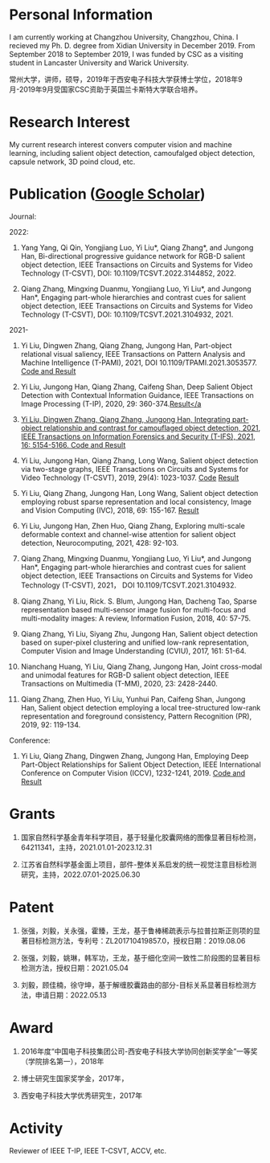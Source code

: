 # Personal Information
I am currently working at Changzhou University, Changzhou, China. I recieved my Ph. D. degree from Xidian University in December 2019. From September 2018 to September 2019, I was funded by CSC as a visiting student in Lancaster University and Warick University.

常州大学，讲师，硕导，2019年于西安电子科技大学获博士学位，2018年9月-2019年9月受国家CSC资助于英国兰卡斯特大学联合培养。

# Research Interest
My current research interest convers computer vision and machine learning, including salient object detection, camoufalged object detection, capsule network, 3D poind cloud, etc.
# Publication (<a href="https://scholar.google.com/citations?user=1EoCoNYAAAAJ&hl=zh-CN&oi=ao">Google Scholar</a>)
Journal:

2022:
1. Yang Yang, Qi Qin, Yongjiang Luo, Yi Liu*, Qiang Zhang*, and Jungong Han, Bi-directional progressive guidance network for RGB-D salient object detection, IEEE Transactions on Circuits and Systems for Video Technology (T-CSVT), DOI: 10.1109/TCSVT.2022.3144852, 2022.

2. Qiang Zhang, Mingxing Duanmu, Yongjiang Luo, Yi Liu*, and Jungong Han*, Engaging part-whole hierarchies and contrast cues for salient object detection, IEEE Transactions on Circuits and Systems for Video Technology (T-CSVT),  DOI: 10.1109/TCSVT.2021.3104932, 2021.

2021-
1. Yi Liu, Dingwen Zhang, Qiang Zhang, Jungong Han, Part-object relational visual saliency, IEEE Transactions on Pattern Analysis and Machine Intelligence (T-PAMI), 2021, DOI 10.1109/TPAMI.2021.3053577. <a href="https://github.com/liuyi1989/TSPORTNet">Code and Result</a>

2. Yi Liu, Jungong Han, Qiang Zhang, Caifeng Shan, Deep Salient Object Detection with Contextual Information Guidance, IEEE Transactions on Image Processing (T-IP), 2020, 29: 360-374.<a href=">https://drive.google.com/file/d/19af_nVr-U-xwqdoyeP4WhEGkE0j8et47/view?usp=sharing">Result</a

3. Yi Liu, Dingwen Zhang, Qiang Zhang, Jungong Han, Integrating part-object relationship and contrast for camouflaged object detection, 2021, IEEE Transactions on Information Forensics and Security (T-IFS), 2021, 16: 5154-5166. <a href="https://github.com/liuyi1989/POCINet">Code and Result</a>

4. Yi Liu, Jungong Han, Qiang Zhang, Long Wang, Salient object detection via two-stage graphs, IEEE Transactions on Circuits and Systems for Video Technology (T-CSVT), 2019, 29(4): 1023-1037. <a href="https://drive.google.com/file/d/19JQf8rcwbsIihU_gwFpjDXFJkFLxgMbI/view?usp=sharing">Code</a> <a href="https://drive.google.com/file/d/1cJrNpFP7EVFVikZgnJCyFTTsK-m-MB4m/view?usp=sharing">Result</a>

5. Yi Liu, Qiang Zhang, Jungong Han, Long Wang, Salient object detection employing robust sparse representation and local consistency, Image and Vision Computing (IVC), 2018, 69: 155-167.  <a href="https://drive.google.com/file/d/13_0ZV0rfnUEp12hGYpxy6wy_zJM8xlyD/view?usp=sharing">Result</a>

6. Yi Liu, Jungong Han, Zhen Huo, Qiang Zhang, Exploring multi-scale deformable context and channel-wise attention for salient object detection, Neurocomputing, 2021, 428: 92-103.

7. Qiang Zhang, Mingxing Duanmu, Yongjiang Luo, Yi Liu*, and Jungong Han*, Engaging part-whole hierarchies and contrast cues for salient object detection, IEEE Transactions on Circuits and Systems for Video Technology (T-CSVT), 2021， DOI 10.1109/TCSVT.2021.3104932.

8. Qiang Zhang, Yi Liu, Rick. S. Blum, Jungong Han, Dacheng Tao, Sparse representation based multi-sensor image fusion for multi-focus and multi-modality images: A review, Information Fusion, 2018, 40: 57-75.

9. Qiang Zhang, Yi Liu, Siyang Zhu, Jungong Han, Salient object detection based on super-pixel clustering and unified low-rank representation, Computer Vision and Image Understanding (CVIU), 2017, 161: 51-64.

10. Nianchang Huang, Yi Liu, Qiang Zhang, Jungong Han, Joint cross-modal and unimodal features for RGB-D salient object detection, IEEE Transactions on Multimedia (T-MM), 2020, 23: 2428-2440.

11. Qiang Zhang, Zhen Huo, Yi Liu, Yunhui Pan, Caifeng Shan, Jungong Han, Salient object detection employing a local tree-structured low-rank representation and foreground consistency, Pattern Recognition (PR), 2019, 92: 119-134.

Conference:

1. Yi Liu, Qiang Zhang, Dingwen Zhang, Jungong Han, Employing Deep Part-Object Relationships for Salient Object Detection, IEEE International Conference on Computer Vision (ICCV), 1232-1241, 2019. <a href="https://github.com/liuyi1989/TSPOANet">Code and Result</a>

# Grants
1. 国家自然科学基金青年科学项目，基于轻量化胶囊网络的图像显著目标检测，64211341，主持，2021.01.01-2023.12.31

2. 江苏省自然科学基金面上项目，部件-整体关系启发的统一视觉注意目标检测研究，主持，2022.07.01-2025.06.30

# Patent
1. 张强，刘毅，关永强，霍臻，王龙，基于鲁棒稀疏表示与拉普拉斯正则项的显著目标检测方法，专利号：ZL201710419857.0，授权日期：2019.08.06

2. 张强，刘毅，姚琳，韩军功，王龙，基于细化空间一致性二阶段图的显著目标检测方法，授权日期：2021.05.04

3. 刘毅，顾佳楠，徐守坤，基于解缠胶囊路由的部分-目标关系显著目标检测方法，申请日期：2022.05.13

# Award
1. 2016年度“中国电子科技集团公司-西安电子科技大学协同创新奖学金”一等奖（学院排名第一），2018年

2. 博士研究生国家奖学金，2017年，

3. 西安电子科技大学优秀研究生，2017年

# Activity
Reviewer of IEEE T-IP, IEEE T-CSVT, ACCV, etc.
